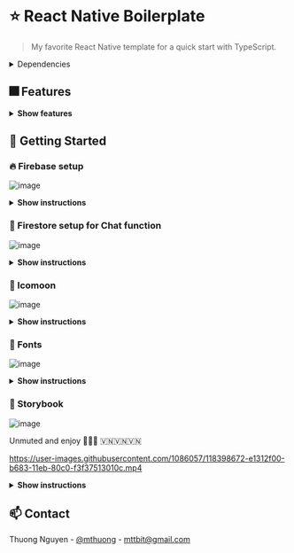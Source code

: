 # ⭐ React Native Boilerplate

> My favorite React Native template for a quick start with TypeScript.

<!-- Dependencies -->
<details close>
  <summary>Dependencies</summary>
  <ul>
    <li>
      <a href="https://github.com/luggit/react-native-config">React Native Config</a>
    </li>
    <li>
      <a href="https://reactnavigation.org/docs/getting-started">React Navigation v5</a>
    </li>
    <li>
      <a href="https://github.com/infinitered/reactotron">Reactotron</a>
    </li>
    <li>
      <a href="https://redux-toolkit.js.org/">Redux toolkit</a>
    </li>
    <li>
      <a href="https://rnfirebase.io/">Firebase Crashlytics</a>
    </li>
    <li>
      <a href="https://github.com/axios/axios">Axios</a>
    </li>
    <li>
      <a href="https://github.com/DylanVann/react-native-fast-image">React Native Fast Image</a>
    </li>
    <li>
      <a href="https://github.com/tleunen/babel-plugin-module-resolver#readme">Module Resolver</a>
    </li>
    <li>
      <a href="https://github.com/stefalda/ReactNativeLocalization">Localize the ReactNative interface</a>
    </li>
    <li>
      <a href="https://github.com/formium/formik">Formik Build forms in React, without the tears</a>
    </li>
    <li>
      <a href="https://github.com/maphongba008/rn-scaled-sheet">React Native multi screen size support</a>
    </li>
    <li>
      <a href="https://icomoon.io/">Icomoon</a>
    </li>
  </ul>
</details>

## 🎆 Features

<details close><summary><b>Show features</b></summary>
  
|             🇻🇳             |     🔰 Status     |
| -------------------------- | :----------------: |
| Navigation                 |         ✅        |
| Login - Sign up            |         ✅        |
| Authenticaion flows        |         ✅        |
| Theme                      |         ✅        |
| Localization               |         ✅        |
| Custom fonts               |         ✅        |
| Localization               |         ✅        |

</details>

<!-- GETTING STARTED -->
## 🍔 Getting Started

### 🔥 Firebase setup
![image](https://user-images.githubusercontent.com/1086057/118397628-29018780-b67f-11eb-941a-8adeb02cb697.png)

<details close><summary><b>Show instructions</b></summary>

* iOS
  
  Add GoogleService-Info.plist for each environment 
  
  ```sh
  ios/<project>/Firebase
  ```
 
* Android

  Add google-service.json for each environment
  
  ```sh
  android/app/firebase
  ```
  
</details>
  
### 📮 Firestore setup for Chat function
![image](https://user-images.githubusercontent.com/1086057/118397565-d88a2a00-b67e-11eb-8f01-737f5841fbc2.png)

<details close><summary><b>Show instructions</b></summary>

1. Structure 
+ User

![image](https://user-images.githubusercontent.com/1086057/118006026-1c2a1e80-b375-11eb-8cba-094d8a3821ec.png)

![image](https://user-images.githubusercontent.com/1086057/118006057-221fff80-b375-11eb-818a-4ed6f3d6ee9b.png)

+ Conversations

![image](https://user-images.githubusercontent.com/1086057/118006092-2ba96780-b375-11eb-97bf-a45bb9c3b01c.png)

![image](https://user-images.githubusercontent.com/1086057/118006111-2fd58500-b375-11eb-9d0a-19a1f5fd97cf.png)

2. Firestore rules

```ruby
rules_version = '2';
service cloud.firestore {
  match /databases/{database}/documents {
    match /users/{user_id} {
      allow read: if request.auth != null;
      
      allow write: if request.auth.uid == user_id;
      
      match /conversations/{document=**} {
        allow read, write: if request.auth != null;
      }
    }

    match /conversations/{conversation_id} {
      allow read: if request.auth != null && request.auth.uid in get(/databases/$(database)/documents/conversations/$(conversation_id)).data.userIds;
      allow write: if request.auth != null && request.auth.uid in get(/databases/$(database)/documents/conversations/$(conversation_id)).data.userIds;
      
      match /messages/{document=**} {      
      	allow read, write: if request.auth != null && request.auth.uid in get(/databases/$(database)/documents/conversations/$(conversation_id)).data.userIds;
    	}
    }
  }
}
```

</details>
 
### 🦄 Icomoon
![image](https://user-images.githubusercontent.com/1086057/118397752-c6f55200-b67f-11eb-86bc-7921b44a0565.png)

<details close><summary><b>Show instructions</b></summary>
  
1. Get iconmoon font at [https://icomoon.io/app/#/select](https://icomoon.io/app/#/select)
2. Select icons you need for your project

   ![image](https://user-images.githubusercontent.com/1086057/117854342-9abe8780-b2b3-11eb-8920-13f5879d10dd.png)

3. Download & extract font file

4. Copy into `src/components/Icon`

   ![image](https://user-images.githubusercontent.com/1086057/117854660-e709c780-b2b3-11eb-8bfb-9cb6a8aa1b05.png)

5. Update icon types

  ```sh
  yarn icons
  ```

6. Update font on Android + iOS

  ```ruby
  npx react-native link
  ```

</details>

### 🥓 Fonts
![image](https://user-images.githubusercontent.com/1086057/118397857-3bc88c00-b680-11eb-932a-3722f738b942.png)

<details close><summary><b>Show instructions</b></summary>

1. Add custom fonts you wish to use to 
```ruby
src/theme/fonts
```
2. Update font on Android + iOS
```ruby
npx react-native link
```
3. Update your font family at
```ruby
src/theme/fonts/index.tsx
```

</details>

### 📖 Storybook
![image](https://user-images.githubusercontent.com/1086057/118398015-ef318080-b680-11eb-9cdf-24bbb26503e9.png)

Unmuted and enjoy 🤣🤣🤣 🇻🇳🇻🇳🇻🇳

https://user-images.githubusercontent.com/1086057/118398672-e1312f00-b683-11eb-80c0-f3f37513010c.mp4

<details close><summary><b>Show instructions</b></summary>
1. Storybook document - https://storybook.js.org/tutorials/intro-to-storybook/react-native/en/get-started/

2. iOS
```ruby
yarn istorybook
```

3. Android
```ruby
yarn astorybook
```

4. Use Storybook server (Optional)
```ruby
yarn storybook
```
Then reload your simulator or device

</details>

<!-- CONTACT -->
## 📫 Contact

Thuong Nguyen - [@mthuong](https://twitter.com/mthuong) - mttbit@gmail.com

